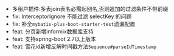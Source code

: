 - 多租户插件:多表join表名必需起别名,否则追加的过滤条件不带前缀
- fix: InterceptorIgnore 不能过滤 selectKey 的问题
- fix: 补全`mybatis-plus-boot-starter-test`遗漏配置
- feat: 分页新增informix数据库支持
- feat: 支持spring-boot 2.7以上版本
- feat: 雪花id新增反解时间戳方法`Sequence#parseIdTimestamp`

